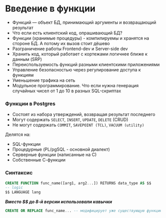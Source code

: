 # Введение в функции

- Функций — объект БД, принимающий аргументы и возвращающий результат
- Что если есть клиентский код, опрашивающий БД?
- Функции (хранимые процедуры) - компилируемы и хранятся на стороне БД. А потому их вызов стоит дёшево
- Разграничение работы Frontend-dev и Server-side dev
- Хранить код, который работает с кортежами логичнее ближе к данным (SRP)
- Переиспользуемость функций разными клиентскими приложениями
- Управление безопасностью через регулирование доступа к функциям
- Уменьшение трафика на сеть
- Модульное программирование. Что если нужна генерация случайных чисел от 1 до 10 в разных SQL-скриптах

### Функции в Postgres

- Состоят из набора утверждений, возвращая результат последнего
- Могут содержать `SELECT`, `INSERT`, `UPDATE`, `DELETE` (CRUD)
- Не могут содержать `COMMIT`, `SAVEPOINT (TCL)`, `VACUUM (utility)`

Делятся на:
- SQL-функции
- Процедурные (PL/pgSQL - основной диалект)
- Серверные функции (написанные на С)
- Собственные С-функции

### Синтаксис

```sql
CREATE FUNCTION func_name([arg1, arg2...]) RETURNS data_type AS $$
-- logic
$$ LANGUAGE lang
```

***Вместо $$ до 8-й версии использовали кавычки***

```sql
CREATE OR REPLACE func_name... -- модифицирует уже существующую функцию с таким именем
```
